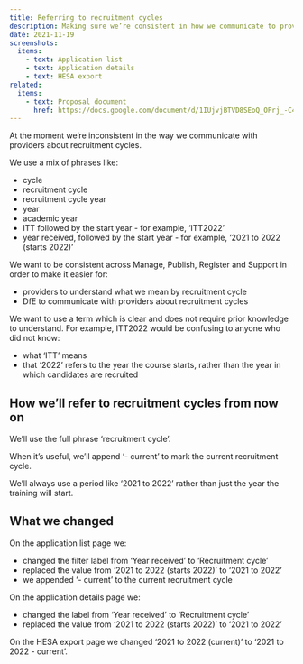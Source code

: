 ```yaml
---
title: Referring to recruitment cycles
description: Making sure we’re consistent in how we communicate to providers about recruitment cycles
date: 2021-11-19
screenshots:
  items:
    - text: Application list
    - text: Application details
    - text: HESA export
related:
  items:
    - text: Proposal document
      href: https://docs.google.com/document/d/1IUjvjBTVD8SEoQ_OPrj_-C4FCGUR4l-uG7O5YVTDpb0/edit#heading=h.zgp75gcsaiv6
---
```


At the moment we’re inconsistent in the way we communicate with providers about recruitment cycles.

We use a mix of phrases like:

- cycle
- recruitment cycle
- recruitment cycle year
- year
- academic year
- ITT followed by the start year - for example, ‘ITT2022’
- year received, followed by the start year - for example, ‘2021 to 2022 (starts 2022)’

We want to be consistent across Manage, Publish, Register and Support in order to make it easier for:

- providers to understand what we mean by recruitment cycle
- DfE to communicate with providers about recruitment cycles

We want to use a term which is clear and does not require prior knowledge to understand. For example, ITT2022 would be confusing to anyone who did not know:

- what ‘ITT’ means
- that ‘2022’ refers to the year the course starts, rather than the year in which candidates are recruited

## How we’ll refer to recruitment cycles from now on

We’ll use the full phrase ‘recruitment cycle’.

When it’s useful, we’ll append ‘- current’ to mark the current recruitment cycle.

We’ll always use a period like ‘2021 to 2022’ rather than just the year the training will start.

## What we changed

On the application list page we:

- changed the filter label from ‘Year received’ to ‘Recruitment cycle’
- replaced the value from ‘2021 to 2022 (starts 2022)’ to ‘2021 to 2022’
- we appended ‘- current’ to the current recruitment cycle

On the application details page we:

- changed the label from ‘Year received’ to ‘Recruitment cycle’
- replaced the value from ‘2021 to 2022 (starts 2022)’ to ‘2021 to 2022’

On the HESA export page we changed ‘2021 to 2022 (current)’ to ‘2021 to 2022 - current’.



